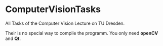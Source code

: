 ComputerVisionTasks
===================

All Tasks of the Computer Vision Lecture on TU Dresden.

Their is no special way to compile the programm.
You only need __openCV__ and __Qt__.
